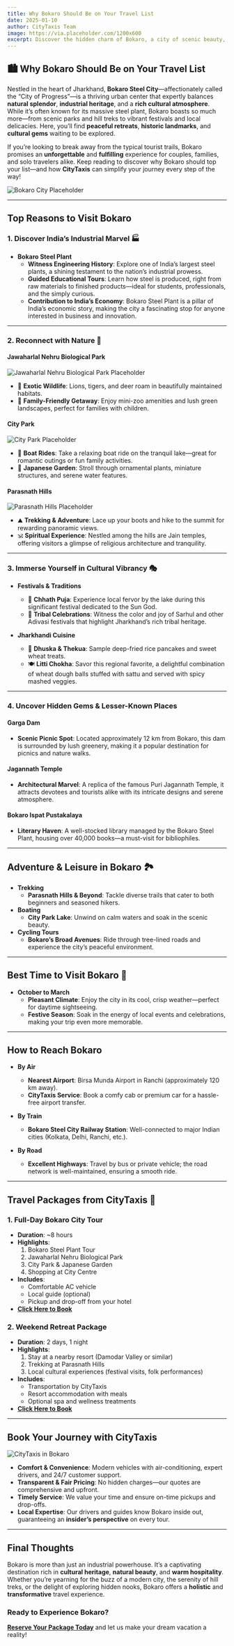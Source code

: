 ```yaml
---
title: Why Bokaro Should Be on Your Travel List
date: 2025-01-10
author: CityTaxis Team
image: https://via.placeholder.com/1200x600
excerpt: Discover the hidden charm of Bokaro, a city of scenic beauty, cultural vibrancy, and industrial heritage. Perfect for a unique travel experience!
---
```


## 🏙️ **Why Bokaro Should Be on Your Travel List**

Nestled in the heart of Jharkhand, **Bokaro Steel City**—affectionately called the “City of Progress”—is a thriving urban center that expertly balances **natural splendor**, **industrial heritage**, and a **rich cultural atmosphere**. While it’s often known for its massive steel plant, Bokaro boasts so much more—from scenic parks and hill treks to vibrant festivals and local delicacies. Here, you’ll find **peaceful retreats**, **historic landmarks**, and **cultural gems** waiting to be explored.

If you’re looking to break away from the typical tourist trails, Bokaro promises an **unforgettable** and **fulfilling** experience for couples, families, and solo travelers alike. Keep reading to discover why Bokaro should top your list—and how **CityTaxis** can simplify your journey every step of the way!

![Bokaro City Placeholder](https://raw.githubusercontent.com/ashwanijha04/citytaxis-blog-page/main/images/bksc.jpg)

---

## **Top Reasons to Visit Bokaro**

### 1. **Discover India’s Industrial Marvel** 🏭

- **Bokaro Steel Plant**  
  - **Witness Engineering History**: Explore one of India’s largest steel plants, a shining testament to the nation’s industrial prowess.  
  - **Guided Educational Tours**: Learn how steel is produced, right from raw materials to finished products—ideal for students, professionals, and the simply curious.  
  - **Contribution to India’s Economy**: Bokaro Steel Plant is a pillar of India’s economic story, making the city a fascinating stop for anyone interested in business and innovation.

---

### 2. **Reconnect with Nature** 🌳

#### **Jawaharlal Nehru Biological Park**
![Jawaharlal Nehru Biological Park Placeholder](https://raw.githubusercontent.com/ashwanijha04/citytaxis-blog-page/main/images/zoo.jpg)
- 🦁 **Exotic Wildlife**: Lions, tigers, and deer roam in beautifully maintained habitats.  
- 🌸 **Family-Friendly Getaway**: Enjoy mini-zoo amenities and lush green landscapes, perfect for families with children.

#### **City Park**
![City Park Placeholder](https://via.placeholder.com/800x400)
- 🚤 **Boat Rides**: Take a relaxing boat ride on the tranquil lake—great for romantic outings or fun family activities.  
- 🌅 **Japanese Garden**: Stroll through ornamental plants, miniature structures, and serene water features.

#### **Parasnath Hills**
![Parasnath Hills Placeholder](https://via.placeholder.com/800x400)
- ⛰️ **Trekking & Adventure**: Lace up your boots and hike to the summit for rewarding panoramic views.  
- 🕉️ **Spiritual Experience**: Nestled among the hills are Jain temples, offering visitors a glimpse of religious architecture and tranquility.

---

### 3. **Immerse Yourself in Cultural Vibrancy** 🎭

- **Festivals & Traditions**  
  - 🎇 **Chhath Puja**: Experience local fervor by the lake during this significant festival dedicated to the Sun God.  
  - 🎉 **Tribal Celebrations**: Witness the color and joy of Sarhul and other Adivasi festivals that highlight Jharkhand’s rich tribal heritage.

- **Jharkhandi Cuisine**  
  - 🍲 **Dhuska & Thekua**: Sample deep-fried rice pancakes and sweet wheat treats.  
  - 🍽️ **Litti Chokha**: Savor this regional favorite, a delightful combination of wheat dough balls stuffed with sattu and served with spicy mashed veggies.

---

### 4. **Uncover Hidden Gems & Lesser-Known Places**

#### **Garga Dam**
- **Scenic Picnic Spot**: Located approximately 12 km from Bokaro, this dam is surrounded by lush greenery, making it a popular destination for picnics and nature walks.

#### **Jagannath Temple**
- **Architectural Marvel**: A replica of the famous Puri Jagannath Temple, it attracts devotees and tourists alike with its intricate designs and serene atmosphere.

#### **Bokaro Ispat Pustakalaya**
- **Literary Haven**: A well-stocked library managed by the Bokaro Steel Plant, housing over 40,000 books—a must-visit for bibliophiles.

---

## **Adventure & Leisure in Bokaro** 🏞️

- **Trekking**  
  - **Parasnath Hills & Beyond**: Tackle diverse trails that cater to both beginners and seasoned hikers.  
- **Boating**  
  - **City Park Lake**: Unwind on calm waters and soak in the scenic beauty.  
- **Cycling Tours**  
  - **Bokaro’s Broad Avenues**: Ride through tree-lined roads and experience the city’s peaceful environment.

---

## **Best Time to Visit Bokaro** 📅

- **October to March**  
  - **Pleasant Climate**: Enjoy the city in its cool, crisp weather—perfect for daytime sightseeing.  
  - **Festive Season**: Soak in the energy of local events and celebrations, making your trip even more memorable.

---

## **How to Reach Bokaro**

- **By Air**  
  - **Nearest Airport**: Birsa Munda Airport in Ranchi (approximately 120 km away).  
  - **CityTaxis Service**: Book a comfy cab or premium car for a hassle-free airport transfer.

- **By Train**  
  - **Bokaro Steel City Railway Station**: Well-connected to major Indian cities (Kolkata, Delhi, Ranchi, etc.).

- **By Road**  
  - **Excellent Highways**: Travel by bus or private vehicle; the road network is well-maintained, ensuring a smooth ride.

---

## **Travel Packages from CityTaxis** 🚖

### 1. **Full-Day Bokaro City Tour**  
- **Duration**: ~8 hours  
- **Highlights**:  
  1. Bokaro Steel Plant Tour  
  2. Jawaharlal Nehru Biological Park  
  3. City Park & Japanese Garden  
  4. Shopping at City Centre  
- **Includes**:  
  - Comfortable AC vehicle  
  - Local guide (optional)  
  - Pickup and drop-off from your hotel  
- **[Click Here to Book](https://via.placeholder.com)**

### 2. **Weekend Retreat Package**  
- **Duration**: 2 days, 1 night  
- **Highlights**:  
  1. Stay at a nearby resort (Damodar Valley or similar)  
  2. Trekking at Parasnath Hills  
  3. Local cultural experiences (festival visits, folk performances)  
- **Includes**:  
  - Transportation by CityTaxis  
  - Resort accommodation with meals  
  - Optional spa and wellness treatments  
- **[Click Here to Book](https://via.placeholder.com)**

---

## **Book Your Journey with CityTaxis** 

![CityTaxis in Bokaro](https://via.placeholder.com/800x400)

- **Comfort & Convenience**: Modern vehicles with air-conditioning, expert drivers, and 24/7 customer support.  
- **Transparent & Fair Pricing**: No hidden charges—our quotes are comprehensive and upfront.  
- **Timely Service**: We value your time and ensure on-time pickups and drop-offs.  
- **Local Expertise**: Our drivers and guides know Bokaro inside out, guaranteeing an **insider’s perspective** on every tour.

---

## **Final Thoughts**

Bokaro is more than just an industrial powerhouse. It’s a captivating destination rich in **cultural heritage**, **natural beauty**, and **warm hospitality**. Whether you’re yearning for the buzz of a modern city, the serenity of hill treks, or the delight of exploring hidden nooks, Bokaro offers a **holistic** and **transformative** travel experience.

### **Ready to Experience Bokaro?**
**[Reserve Your Package Today](https://via.placeholder.com)** and let us make your dream vacation a reality!

